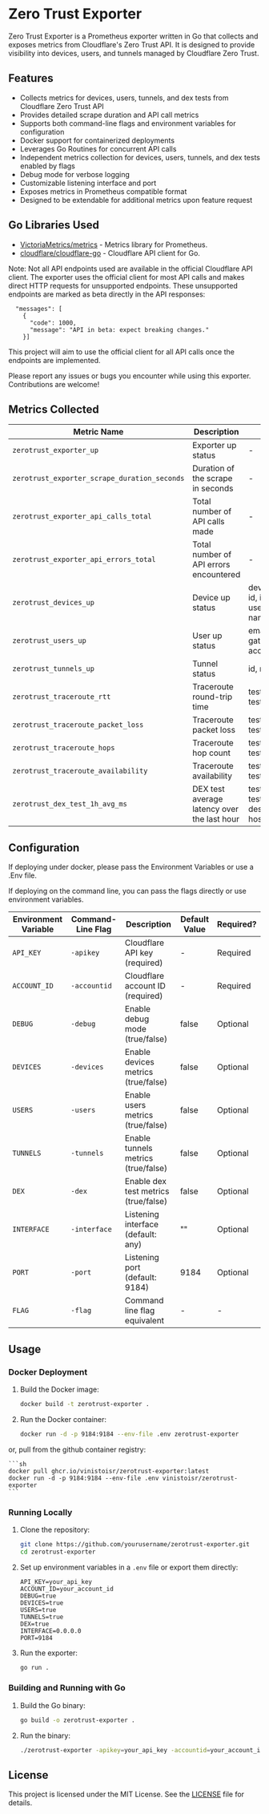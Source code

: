 # Zero Trust Exporter

Zero Trust Exporter is a Prometheus exporter written in Go that collects and exposes metrics from Cloudflare's Zero Trust API. It is designed to provide visibility into devices, users, and tunnels managed by Cloudflare Zero Trust.

## Features
- Collects metrics for devices, users, tunnels, and dex tests from Cloudflare Zero Trust API
- Provides detailed scrape duration and API call metrics
- Supports both command-line flags and environment variables for configuration
- Docker support for containerized deployments
- Leverages Go Routines for concurrent API calls
- Independent metrics collection for devices, users, tunnels, and dex tests enabled by flags
- Debug mode for verbose logging
- Customizable listening interface and port
- Exposes metrics in Prometheus compatible format
- Designed to be extendable for additional metrics upon feature request


## Go Libraries Used

- [VictoriaMetrics/metrics](https://github.com/VictoriaMetrics/metrics) - Metrics library for Prometheus.
- [cloudflare/cloudflare-go](https://github.com/cloudflare/cloudflare-go) - Cloudflare API client for Go.

Note: Not all API endpoints used are available in the official Cloudflare API client. The exporter uses the official client for most API calls and makes direct HTTP requests for unsupported endpoints. These unsupported endpoints are marked as beta directly in the API responses:

```
  "messages": [
    {
      "code": 1000,
      "message": "API in beta: expect breaking changes."
    }]
```

This project will aim to use the official client for all API calls once the endpoints are implemented.

Please report any issues or bugs you encounter while using this exporter. Contributions are welcome!


## Metrics Collected

| Metric Name                                          | Description                                     | Labels                                     | Type      |
| ---------------------------------------------------- | ----------------------------------------------- | ------------------------------------------ | --------- |
| `zerotrust_exporter_up`                              | Exporter up status                              | -                                          | Gauge     |
| `zerotrust_exporter_scrape_duration_seconds`         | Duration of the scrape in seconds               | -                                          | Histogram |
| `zerotrust_exporter_api_calls_total`                 | Total number of API calls made                  | -                                          | Counter   |
| `zerotrust_exporter_api_errors_total`                | Total number of API errors encountered          | -                                          | Counter   |
| `zerotrust_devices_up`                           | Device up status                                     | device_type, id, ip, user_id, user_email, name | Gauge     |
| `zerotrust_users_up`                                  | User up status                                   | email, id, gateway_seat, access_seat         | Gauge     |
| `zerotrust_tunnels_up`                           | Tunnel status                                      | id, name                                        | Gauge     |
| `zerotrust_traceroute_rtt`                           | Traceroute round-trip time                      | test_id, test_name                          | Gauge     |
| `zerotrust_traceroute_packet_loss`                  | Traceroute packet loss                          | test_id, test_name                           | Gauge     |
| `zerotrust_traceroute_hops`                         | Traceroute hop count                            | test_id, test_name               | Gauge     |
| `zerotrust_traceroute_availability`                 | Traceroute availability                         | test_id, test_name                          | Gauge     |
| `zerotrust_dex_test_1h_avg_ms`                     | DEX test average latency over the last hour     | test_id, test_name, description, host, kind   |  Gauge     |


## Configuration

If deploying under docker, please pass the Environment Variables or use a .Env file.

If deploying on the command line, you can pass the flags directly or use environment variables.


| Environment Variable      | Command-Line Flag | Description                    | Default Value | Required?         |
| ------------- | ------------- | ---------------------------------------------- | ------------- | -------------     |
| `API_KEY`     | `-apikey`     | Cloudflare API key (required)                  | -             | Required          |
| `ACCOUNT_ID`  | `-accountid`  | Cloudflare account ID (required)               | -             | Required          |
| `DEBUG`       | `-debug`      | Enable debug mode (true/false)                 | false         | Optional          |
| `DEVICES`     | `-devices`    | Enable devices metrics (true/false)            | false         | Optional          |
| `USERS`       | `-users`      | Enable users metrics (true/false)              | false         | Optional          |
| `TUNNELS`     | `-tunnels`    | Enable tunnels metrics (true/false)            | false         | Optional          |
| `DEX`         | `-dex`        | Enable dex test metrics (true/false)           | false         | Optional          |
| `INTERFACE`   | `-interface`  | Listening interface (default: any)             | ""            | Optional          |
| `PORT`        | `-port`       | Listening port (default: 9184)                 | 9184          | Optional          |
| `FLAG`        | `-flag`       | Command line flag equivalent                   | -             | -                 |


## Usage

### Docker Deployment

1. Build the Docker image:

    ```sh
    docker build -t zerotrust-exporter .
    ```

2. Run the Docker container:

    ```sh
    docker run -d -p 9184:9184 --env-file .env zerotrust-exporter
    ```

or, pull from the github container registry:

    ```sh
    docker pull ghcr.io/vinistoisr/zerotrust-exporter:latest
    docker run -d -p 9184:9184 --env-file .env vinistoisr/zerotrust-exporter
    ```

### Running Locally

1. Clone the repository:

    ```sh
    git clone https://github.com/yourusername/zerotrust-exporter.git
    cd zerotrust-exporter
    ```

2. Set up environment variables in a `.env` file or export them directly:

    ```plaintext
    API_KEY=your_api_key
    ACCOUNT_ID=your_account_id
    DEBUG=true
    DEVICES=true
    USERS=true
    TUNNELS=true
    DEX=true
    INTERFACE=0.0.0.0
    PORT=9184
    ```

3. Run the exporter:

    ```sh
    go run .
    ```

### Building and Running with Go

1. Build the Go binary:

    ```sh
    go build -o zerotrust-exporter .
    ```

2. Run the binary:

    ```sh
    ./zerotrust-exporter -apikey=your_api_key -accountid=your_account_id -debug=true -devices=true -users=true -tunnels=true -dex=true -interface=0.0.0.0 -port=9184
    ```



## License

This project is licensed under the MIT License. See the [LICENSE](LICENSE) file for details.
